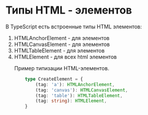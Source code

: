 # Типы HTML - элементов

В TypeScript есть встроенные типы HTML элементов:

1. HTMLAnchorElement - для элементов <a>
2. HTMLCanvasElement - для элементов <canvas>
3. HTMLTableElement - для элементов <table>
4. HTMLElement - для всех html элементов

Пример типизации HTML-элементов.
```typescript
	type CreateElement = {
		(tag: 'a'): HTMLAnchorElement,
		(tag: 'canvas'): HTMLCanvasElement,
		(tag: 'table'): HTMLTableElement,
		(tag: string): HTMLElement,
	}
```